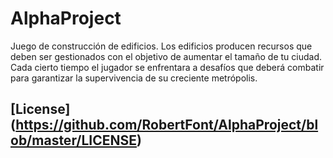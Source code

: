 # AlphaProject
Juego de construcción de edificios. Los edificios producen recursos que deben ser gestionados con el objetivo de aumentar el tamaño de tu ciudad. Cada cierto tiempo el jugador se enfrentara a desafíos que deberá combatir para garantizar la supervivencia de su creciente metrópolis.

## **[License]**(https://github.com/RobertFont/AlphaProject/blob/master/LICENSE)
